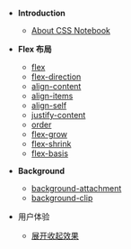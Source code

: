 - **Introduction**
  - [About CSS Notebook](/README.md)
- **Flex 布局**

  - [flex](/flex.md)
  - [flex-direction](/flex-direction.md)
  - [align-content](/flex-align-content.md)
  - [align-items](/flex-align-items.md)
  - [align-self](/flex-align-self.md)
  - [justify-content](/flex-justify-content.md)
  - [order](/flex-order.md)
  - [flex-grow](/flex-grow.md)
  - [flex-shrink](/flex-shrink.md)
  - [flex-basis](/flex-basis.md)

- **Background**

  - [background-attachment](/background-attachment.md)
  - [background-clip](/background-clip.md)

- 用户体验
  - [展开收起效果](/experience-foldable.md)
